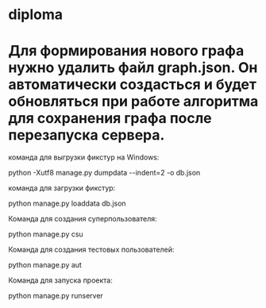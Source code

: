 # diploma

# Для формирования нового графа нужно удалить файл graph.json. Он автоматически создасться и будет обновляться при работе алгоритма для сохранения графа после перезапуска сервера.

команда для выгрузки фикстур на Windows:

python -Xutf8 manage.py dumpdata --indent=2 -o db.json

команда для загрузки фикстур:

python manage.py loaddata db.json

Команда для создания суперпользователя:

python manage.py csu

Команда для создания тестовых пользователей:

python manage.py aut

Команда для запуска проекта:

python manage.py runserver
